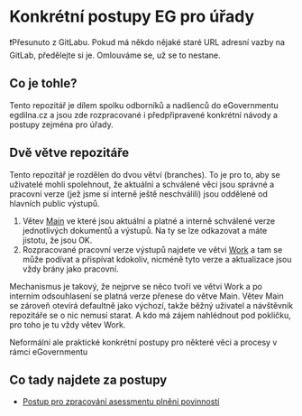 # Konkrétní postupy EG pro úřady

❗Přesunuto z GitLabu. Pokud má někdo nějaké staré URL adresní vazby na GitLab, předělejte si je. Omlouváme se, už se to nestane.

## Co je tohle?

Tento repozitář je dílem spolku odborníků a nadšenců do eGovernmentu egdilna.cz a jsou zde rozpracované i předpřipravené konkrétní návody a postupy zejména pro úřady.

## Dvě větve repozitáře

Tento repozitář je rozdělen do dvou větví (branches). To je pro to, aby se uživatelé mohli spolehnout, že aktuální a schválené věci jsou správné a pracovní verze (jež jsme si interně ještě neschválili) jsou oddělené od hlavních public výstupů.

1. Větev [Main](https://github.com/egdilna/eg-postupy) ve které jsou aktuální a platné a interně schválené verze jednotlivých dokumentů a výstupů. Na ty se lze odkazovat a máte jistotu, že jsou OK.
2. Rozpracované pracovní verze výstupů najdete ve větvi [Work](https://github.com/egdilna/eg-postupy/tree/Work) a tam se může podívat a přispívat kdokoliv, nicméně tyto verze a aktualizace jsou vždy brány jako pracovní.

Mechanismus je takový, že nejprve se něco tvoří ve větvi Work a po interním odsouhlasení se platná verze přenese do větve Main. Větev Main se zároveň otevírá defaultně jako výchozí, takže běžný uživatel a návštěvník repozitáře se o nic nemusí starat. A kdo má zájem nahlédnout pod pokličku, pro toho je tu vždy větev Work.

Neformální ale praktické konkrétní postupy pro některé věci a procesy v rámci eGovernmentu

## Co tady najdete za postupy

- [Postup pro zpracování asessmentu plnění povinností](https://github.com/egdilna/eg-postupy/blob/main/kontrolni-seznam-asessment-egpovinnosti.md)
